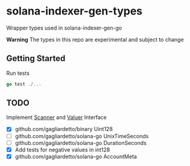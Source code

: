 # solana-indexer-gen-types

Wrapper types used in solana-indexer-gen-go

**Warning** The types in this repo are experimental and subject to change

## Getting Started

Run tests

```go
go test ./...
```

## TODO

Implement [Scanner](<(https://pkg.go.dev/database/sql/?tab=doc#Scanner)>) and [Valuer](https://pkg.go.dev/database/sql/driver#Valuer) Interface

- [x] github.com/gagliardetto/binary Uint128 
- [ ] github.com/gagliardetto/solana-go UnixTimeSeconds
- [ ] github.com/gagliardetto/solana-go DurationSeconds
- [x] Add tests for negative values in int128
- [x] github.com/gagliardetto/solana-go AccountMeta

